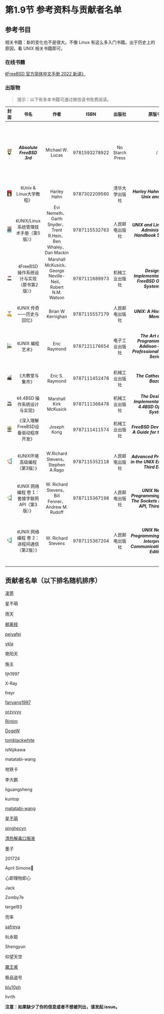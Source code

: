 # 第1.9节 参考资料与贡献者名单

## 参考书目

相关书籍：新的变化也不是很大。不像 Linux 有这么多入门书籍。出于历史上的原因，看 UNIX 相关书籍即可。

### 在线书籍

[《FreeBSD 官方简体中文手册 2022 新译》](https://handbook.bsdcn.org/)

### 出版物

> 提示：以下有多本书籍可通过微信读书免费阅读。

|封面|书名|作者|ISBN|出版社|原版书名|说明|
|:---:|:---:|:---:|:---:|:---:|:---:|:---:|
|![Absolute FreeBSD, 3rd Edition: The Complete Guide to FreeBS](../.gitbook/assets/QQ图片20220527141115.png)|_**Absolute FreeBSD 3rd**_|Michael W. Lucas|9781593278922|No Starch Press|/|英文版，目前没有译文。词汇包括内容都非常基础。**有计算机基础的人不需要阅读。**|
|![Unix & Linux大学教程](../.gitbook/assets/unix3.png)|《Unix & Linux大学教程》|Harley Hahn|9787302209560|清华大学出版社|_**Harley Hahn's Guide to Unix and Linux**_|命令行基础|
|![UNIX/Linux 系统管理技术手册（第5版）](../.gitbook/assets/unix4.png)|《UNIX/Linux 系统管理技术手册（第5版）》|Evi Nemeth、Garth Snyder、Trent R.Hein、Ben Whaley、Dan Mackin|9787115532763|人民邮电出版社|_**UNIX and Linux System Administration Handbook 5th Edition**_|命令行进阶与 UNIX 基础|
|![FreeBSD 操作系统设计与实现（原书第二版）](../.gitbook/assets/freebsd2rd.png)| 《FreeBSD 操作系统设计与实现（原书第2版）》|Marshall McKusick、George Neville-Neil、Robert N.M. Watson|9787111689973| 机械工业出版社| _**Design and Implementation of the FreeBSD Operating System, 2nd**_|主要讲解了内核。|
|![UNIX 传奇：历史与回忆](../.gitbook/assets/unixchuanqi.jpg)|《UNIX 传奇——历史与回忆》|Brian W Kernighan|9787115557179|人民邮电出版社|_**UNIX: A History and a Memoir**_|主要讲解了 UNIX 的发展历史。|
|![UNIX 编程艺术](../.gitbook/assets/s11345267.jpg)|《UNIX 编程艺术》|Eric Raymond|9787121176654|电子工业出版社| _**The Art of UNIX Programming (The Addison-Wesley Professional Computng Series)**_|主要讲解了 UNIX 的设计哲学与软件工程理论。|
|![大教堂与集市](../.gitbook/assets/dajiaotang.jpg)|《大教堂与集市》|Eric S. Raymond|9787111452478|机械工业出版社|_**The Cathedral & the Bazaar**_|主要介绍了开源运动的发展史。|
|![4.4BSD 操作系统设计与实现](../.gitbook/assets/4BSD.png)|《4.4BSD 操作系统设计与实现》|Marshall Kirk McKusick|9787111366478|机械工业出版社|_**The Design and Implementation of the 4.4BSD Operating System**_|4.4BSD 操作系统设计与实现|
|![深入理解 FreeBSD 设备驱动程序开发](../.gitbook/assets/qudong.png)|《深入理解FreeBSD设备驱动程序开发》|Joseph Kong|9787111411574|机械工业出版社|_**FreeBSD Device Drivers: A Guide for the Intrepid**_|FreeBSD 设备驱动程序开发|
|![UNIX环境高级编程（第3版）](../.gitbook/assets/unix.png)|《UNIX环境高级编程（第3版）》|W.Richard Stevens、Stephen A.Rago|9787115352118|人民邮电出版社|_**Advanced Programming in the UNIX Environment, Third Edition**_|深入了解驱动 UNIX 内核的编程接口的实用知识|
|![UNIX 网络编程 卷 1：套接字联网 API（第3版）](../.gitbook/assets/unix1.png)|《UNIX 网络编程 卷 1：套接字联网 API（第3版）》|W. Richard Stevens、Bill Fenner、Andrew M. Rudoff|9787115367198|人民邮电出版社|_**UNIX Network Programming, Volume 1: The Sockets Networking API, Third Edition**_|如何使用套接字 API 进行网络编程|
|![UNIX 网络编程 卷 2：进程间通信（第2版）](../.gitbook/assets/unix2.jpg)|《UNIX 网络编程 卷 2：进程间通信（第2版）》|W. Richard Stevens|9787115367204|人民邮电出版社|_**UNIX Network Programming,Vovum 2：Interprocess Communications,Second Edition**_|深入了解各种进程间通信形式。**这书原作者没出第 3 版，不用再找了**|




## 贡献者名单（以下排名随机排序）

[凌莞](https://clansty.com)

星不萌

雨天

[柳离枝](https://github.com/liulitchi)

[peiyafei](https://github.com/peiyafei)

[ykla](https://github.com/ykla)

艳阳天

施主

fjh1997

X-Ray

freyr

[fanyang1997](https://github.com/fanyang1997)

[orzyyyy](https://github.com/orzyyyy)

[Rintim](https://github.com/Rintim)

[DogeW](https://github.com/DogeW)

[tomblackwhite](https://github.com/tomblackwhite)

isNijikawa

matatabi-wang

地铁卡

李大鹏

liguangsheng

kuntop

[matatabi-wang](https://github.com/matatabi-wang)

[星不萌](https://www.moebsd.cn)

[qinghecyn](https://github.com/qinghecyn)

[清热解毒口服液](https://linuxacme.cn)

墨子

201724

April Simone🍥

心即理物即心

Jack

Zomby7e

tergel93

兜率

[safreya](https://github.com/safreya)

杭永聪

Shengyun

仰望天空

[魔王酱](https://github.com/maouchandesu)

极品盗号

[blu10ph](https://github.com/blu10ph)

livrth

**注意：如果缺少了你的信息或者不想被列出，请发起 issue。**
